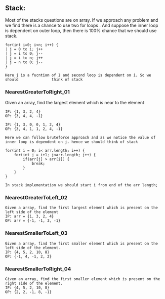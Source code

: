 ## Stack:

Most of the stacks questions are on array. If we approach any problem and we find there is a chance to use two for loops . And suppose the inner loop is dependent on outer loop, then there is 100% chance that we should use stack.

	for(int i=0; i<n; i++) {
	| j = 0 to i; j++
	| j = i to 0; j--
	| j = i to n; j++
	| j = n to 0; j--
	} 
	
	Here j is a fucntion of I and second loop is dependent on i. So we should            	think of stack
	
### NearestGreaterToRight_01
Given an array, find the largest element which is near to the element

	IP: {1, 3, 2, 4}
	OP: {3, 4, 4, -1}
	
	IP: {1, 3, 0, 0, 1, 2, 4}
	OP: {3, 4, 1, 1, 2, 4, -1}

	Here we can follow bruteforce approach and as we notice the value of inner loop is dependent on j. hence we should think of stack
	
	for(int i = 0; i< arr.length; i++) {
		for(int j = i+1; j<arr.length; j++) {
			if(arr[j] > arr[i]) {
				break;
			}
		}
	}	
	
	In stack implementation we should start i from end of the arr length;

### NearestGreaterToLeft_02
    Given a array, find the first largest element which is present on the left side of the element
    IP: arr = {1, 3, 2, 4}
    OP: arr = {-1, -1, 3, -1}

### NearestSmallerToLeft_03
    Given a array, find the first smaller element which is present on the left side of the element.
    IP: {4, 5, 2, 10, 8}
    OP: {-1, 4, -1, 2, 2}

### NearestSmallerToRight_04
    Given an array, find the first smaller element which is present on the right side of the element.
    IP: {4, 5, 2, 10, 8}
    OP: {2, 2, -1, 8, -1}